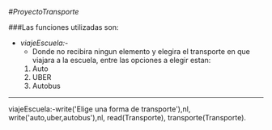 #_ProyectoTransporte_

###Las funciones utilizadas son:
* _viajeEscuela:-_
	- Donde no recibira ningun elemento y elegira el transporte en que viajara a la escuela, entre las opciones a elegir estan:
	1. Auto
	2. UBER
	3. Autobus

***



viajeEscuela:-write('Elige una forma de transporte'),nl,
	write('auto,uber,autobus'),nl,
	read(Transporte),
	transporte(Transporte).
